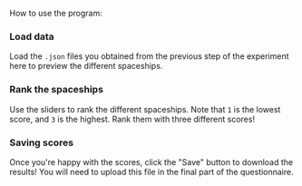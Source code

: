 How to use the program:

### Load data
Load the `.json` files you obtained from the previous step of the experiment here to preview the different spaceships.

### Rank the spaceships
Use the sliders to rank the different spaceships. Note that `1` is the lowest score, and `3` is the highest. Rank them with three different scores!

### Saving scores
Once you're happy with the scores, click the "Save" button to download the results! You will need to upload this file in the final part of the questionnaire.